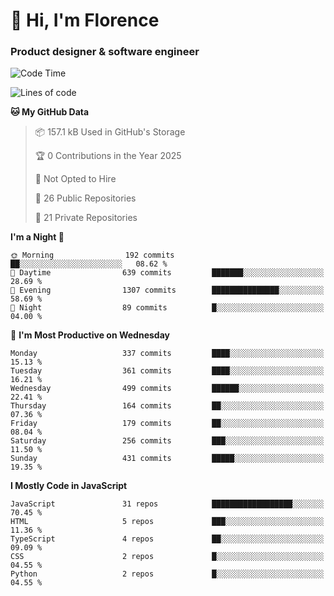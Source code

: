 <h1>👋 Hi, I'm Florence</h1>
<h3>Product designer & software engineer</h3>



<!--START_SECTION:waka-->
![Code Time](http://img.shields.io/badge/Code%20Time-192%20hrs%2023%20mins-blue)

![Lines of code](https://img.shields.io/badge/From%20Hello%20World%20I%27ve%20Written-2.9%20million%20lines%20of%20code-blue)

**🐱 My GitHub Data** 

> 📦 157.1 kB Used in GitHub's Storage 
 > 
> 🏆 0 Contributions in the Year 2025
 > 
> 🚫 Not Opted to Hire
 > 
> 📜 26 Public Repositories 
 > 
> 🔑 21 Private Repositories 
 > 
**I'm a Night 🦉** 

```text
🌞 Morning                192 commits         ██░░░░░░░░░░░░░░░░░░░░░░░   08.62 % 
🌆 Daytime                639 commits         ███████░░░░░░░░░░░░░░░░░░   28.69 % 
🌃 Evening                1307 commits        ███████████████░░░░░░░░░░   58.69 % 
🌙 Night                  89 commits          █░░░░░░░░░░░░░░░░░░░░░░░░   04.00 % 
```
📅 **I'm Most Productive on Wednesday** 

```text
Monday                   337 commits         ████░░░░░░░░░░░░░░░░░░░░░   15.13 % 
Tuesday                  361 commits         ████░░░░░░░░░░░░░░░░░░░░░   16.21 % 
Wednesday                499 commits         ██████░░░░░░░░░░░░░░░░░░░   22.41 % 
Thursday                 164 commits         ██░░░░░░░░░░░░░░░░░░░░░░░   07.36 % 
Friday                   179 commits         ██░░░░░░░░░░░░░░░░░░░░░░░   08.04 % 
Saturday                 256 commits         ███░░░░░░░░░░░░░░░░░░░░░░   11.50 % 
Sunday                   431 commits         █████░░░░░░░░░░░░░░░░░░░░   19.35 % 
```


**I Mostly Code in JavaScript** 

```text
JavaScript               31 repos            ██████████████████░░░░░░░   70.45 % 
HTML                     5 repos             ███░░░░░░░░░░░░░░░░░░░░░░   11.36 % 
TypeScript               4 repos             ██░░░░░░░░░░░░░░░░░░░░░░░   09.09 % 
CSS                      2 repos             █░░░░░░░░░░░░░░░░░░░░░░░░   04.55 % 
Python                   2 repos             █░░░░░░░░░░░░░░░░░░░░░░░░   04.55 % 
```




<!--END_SECTION:waka-->
